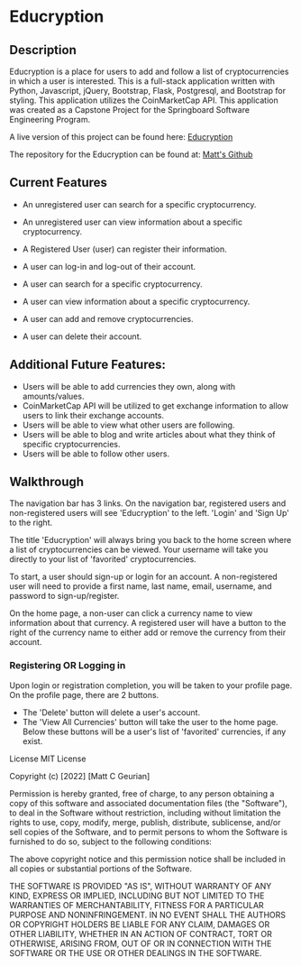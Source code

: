 # Educryption

## Description
Educryption is a place for users to add and follow a list of cryptocurrencies in which a user is interested.
This is a full-stack application written with Python, Javascript, jQuery, Bootstrap, Flask, Postgresql, and Bootstrap for styling.
This application utilizes the CoinMarketCap API.
This application was created as a Capstone Project for the Springboard Software Engineering Program.

A live version of this project can be found here: [Educryption](https://educryption.herokuapp.com/)

The repository for the Educryption can be found at: [Matt's Github](https://github.com/mgeurian/Capstone_One)

## Current Features

- An unregistered user can search for a specific cryptocurrency.
- An unregistered user can view information about a specific cryptocurrency.

- A Registered User (user) can register their information.
- A user can log-in and log-out of their account.
- A user can search for a specific cryptocurrency.
- A user can view information about a specific cryptocurrency.
- A user can add and remove cryptocurrencies.
- A user can delete their account.

## Additional Future Features:

- Users will be able to add currencies they own, along with amounts/values.
- CoinMarketCap API will be utilized to get exchange information to allow users to link their exchange accounts.
- Users will be able to view what other users are following.
- Users will be able to blog and write articles about what they think of specific cryptocurrencies.
- Users will be able to follow other users.

## Walkthrough

The navigation bar has 3 links.
On the navigation bar, registered users and non-registered users will see 'Educryption' to the left. 'Login' and 'Sign Up' to the right.

The title 'Educryption' will always bring you back to the home screen where a list of cryptocurrencies can be viewed.
Your username will take you directly to your list of 'favorited' cryptocurrencies.

To start, a user should sign-up or login for an account. A non-registered user will need to provide a first name, last name, email, username, and password to sign-up/register.

On the home page, a non-user can click a currency name to view information about that currency. A registered user will have a button to the right of the currency name to either add or remove the currency from their account.

### Registering OR Logging in
Upon login or registration completion, you will be taken to your profile page. 
On the profile page, there are 2 buttons. 
- The 'Delete' button will delete a user's account.
- The 'View All Currencies' button will take the user to the home page.
Below these buttons will be a user's list of 'favorited' currencies, if any exist.

License
MIT License

Copyright (c) [2022] [Matt C Geurian]

Permission is hereby granted, free of charge, to any person obtaining a copy of this software and associated documentation files (the "Software"), to deal in the Software without restriction, including without limitation the rights to use, copy, modify, merge, publish, distribute, sublicense, and/or sell copies of the Software, and to permit persons to whom the Software is furnished to do so, subject to the following conditions:

The above copyright notice and this permission notice shall be included in all copies or substantial portions of the Software.

THE SOFTWARE IS PROVIDED "AS IS", WITHOUT WARRANTY OF ANY KIND, EXPRESS OR IMPLIED, INCLUDING BUT NOT LIMITED TO THE WARRANTIES OF MERCHANTABILITY, FITNESS FOR A PARTICULAR PURPOSE AND NONINFRINGEMENT. IN NO EVENT SHALL THE AUTHORS OR COPYRIGHT HOLDERS BE LIABLE FOR ANY CLAIM, DAMAGES OR OTHER LIABILITY, WHETHER IN AN ACTION OF CONTRACT, TORT OR OTHERWISE, ARISING FROM, OUT OF OR IN CONNECTION WITH THE SOFTWARE OR THE USE OR OTHER DEALINGS IN THE SOFTWARE.